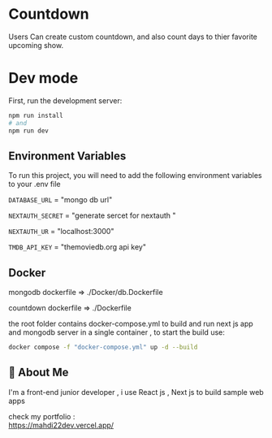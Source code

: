 
# Countdown

Users Can create custom countdown, and also count days to thier favorite upcoming show.


# Dev mode

First, run the development server:

```bash
npm run install
# and
npm run dev
```






## Environment Variables

To run this project, you will need to add the following environment variables to your .env file

`DATABASE_URL` = "mongo db url"

`NEXTAUTH_SECRET` = "generate sercet for nextauth "

`NEXTAUTH_UR` = "localhost:3000"

`TMDB_API_KEY` = "themoviedb.org api key"

## Docker

mongodb dockerfile => ./Docker/db.Dockerfile

countdown dockerfile => ./Dockerfile


the root folder contains docker-compose.yml to build and run next js app and mongodb server in a single container , to start the build use: 


```bash
docker compose -f "docker-compose.yml" up -d --build 
```



## 🚀 About Me
I'm a front-end junior developer , i use React js , Next js to build sample web apps 

check my portfolio :  
https://mahdi22dev.vercel.app/

